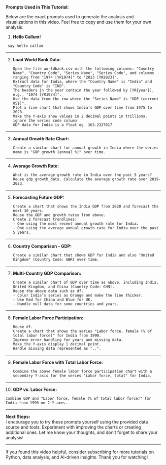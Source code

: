 

**Prompts Used in This Tutorial:**

Below are the exact prompts used to generate the analysis and visualizations in this video. Feel free to copy and use them for your own analysis:

1. **Hello Callum!**

```
 say hello callum
```
---

2. **Load World Bank Data:**
   ```
   Open the file worldbank.csv with the following columns: "Country Name", "Country Code", "Series Name", "Series Code", and columns ranging from "1974 [YR1974]" to "2023 [YR2023]".
   Extract data for India, where the "Country Name" is "India" and "Country Code" is "IND".
   The headers in the year contain the year followed by [YR{year}], e.g., "1974 [YR1974]".
   Use the data from the row where the "Series Name" is "GDP (current US$)".
   Plot a line chart that shows India’s GDP over time from 1975 to 2023.
   Make the Y-axis show values in 2 decimal points in trillions.
   ignore the series code column
   GDP data for India is a float eg  163.2327617

   ```

---

3. **Annual Growth Rate Chart:**
   ```
   Create a similar chart for annual growth in India where the series name is "GDP growth (annual %)" over time.
   ```

---

4. **Average Growth Rate:**
   ```
   What is the average growth rate in India over the past 5 years? Reuse gdp_growth_data. Calculate the average growth rate over 2019-2023.
   ```

---

5. **Forecasting Future GDP:**
   ```
   Create a chart that shows the India GDP from 2020 and forecast the next 10 years.
   Reuse the GDP and growth rates from above.
   Create 2 forecast trendlines:
   - One using the most recent annual growth rate for India.
   - One using the average annual growth rate for India over the past 5 years.
   ```

---

6. **Country Comparison - GDP:**
   ```
   Create a similar chart that shows GDP for India and also "United Kingdom" (Country Code: GBR) over time.
   ```

---

7. **Multi-Country GDP Comparison:**
   ```
   Create a similar chart of GDP over time as above, including India, United Kingdom, and China (Country Code: CHN).
   Reuse the above data such as df.
   - Color India’s series as Orange and make the line thicker.
   - Use Red for China and Blue for UK.
   - Handle null data for some countries and years.
   ```

---

8. **Female Labor Force Participation:**
   ```
   Reuse df.
   Create a chart that shows the series "Labor force, female (% of total labor force)" for India from 1990.
   Improve error handling for years and missing data.
   Make the Y-axis display 1 decimal point.
   Handle missing data represented as "..".
   ```

---

9. **Female Labor Force with Total Labor Force:**
   ```
   Combine the above female labor force participation chart with a secondary Y-axis for the series "Labor force, total" for India.
   ```

---

10. **GDP vs. Labor Force:**
   ```
   Combine GDP and "Labor force, female (% of total labor force)" for India from 1990 on 2 Y-axes.
   ```

---

**Next Steps:**  
I encourage you to try these prompts yourself using the provided data source and tools. Experiment with improving the charts or creating additional ones. Let me know your thoughts, and don’t forget to share your analysis!

---

If you found this video helpful, consider subscribing for more tutorials on Python, data analysis, and AI-driven insights. Thank you for watching!
